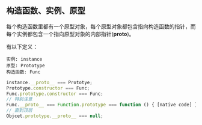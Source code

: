 ## 构造函数、实例、原型

  每个构造函数里都有一个原型对象，每个原型对象都包含指向构造函数的指针，而每个实例都包含一个指向原型对象的内部指针(**__proto__**)。


有以下定义：

    实例: instance
    原型: Prototype
    构造函数: Func


```js
instance.__proto__ === Prototye;
Prototype.constructor === Func;
Func.prototype.constructor === Func;
// 特别注意
Func.__proto__ === Function.prototype === function () { [native code] }
// 直到顶层
Objcet.prototype.__proto__ === null;
```